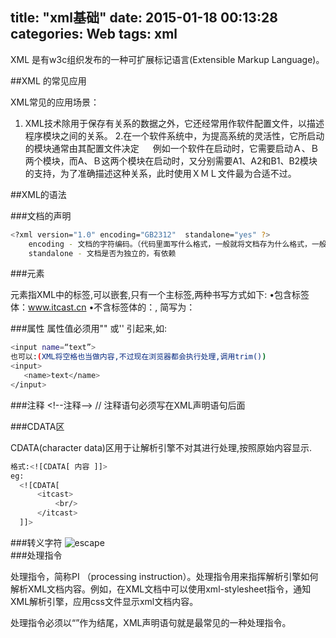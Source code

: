 title: "xml基础"
date: 2015-01-18 00:13:28
categories: Web
tags: xml
---
XML 是有w3c组织发布的一种可扩展标记语言(Extensible Markup Language)。

##XML 的常见应用

XML常见的应用场景：
　
1. XML技术除用于保存有关系的数据之外，它还经常用作软件配置文件，以描述程序模块之间的关系。
2.在一个软件系统中，为提高系统的灵活性，它所启动的模块通常由其配置文件决定
　
例如一个软件在启动时，它需要启动Ａ、Ｂ两个模块，而A、Ｂ这两个模块在启动时，又分别需要A1、A2和B1、B2模块的支持，为了准确描述这种关系，此时使用ＸＭＬ文件最为合适不过。


##XML的语法

###文档的声明
```bash
<?xml version="1.0" encoding="GB2312"  standalone="yes" ?>
    encoding - 文档的字符编码。（代码里面写什么格式，一般就将文档存为什么格式，一般通用“UTF-8”）
    standalone - 文档是否为独立的，有依赖
```    
###元素

元素指XML中的标签,可以嵌套,只有一个主标签,两种书写方式如下:
•包含标签体：<a>www.itcast.cn</a>
•不含标签体的：<a></a>, 简写为：<a/>

###属性
属性值必须用"" 或'' 引起来,如:
```bash
<input name=“text”>
也可以:(XML将空格也当做内容,不过现在浏览器都会执行处理,调用trim())
<input>
   <name>text</name>
</input>
```
###注释
<\!--注释-->  // 注释语句必须写在XML声明语句后面

###CDATA区

CDATA(character data)区用于让解析引擎不对其进行处理,按照原始内容显示. 
```bash
格式:<![CDATA[ 内容 ]]>
eg:
  <![CDATA[
      <itcast>
          <br/>
      </itcast>
  ]]>
``` 
###转义字符
![escape](http://7xjdax.com1.z0.glb.clouddn.com/blogxml.png)        
###处理指令

处理指令，简称PI （processing instruction）。处理指令用来指挥解析引擎如何解析XML文档内容。例如，在XML文档中可以使用xml-stylesheet指令，通知XML解析引擎，应用css文件显示xml文档内容。  
<?xml-stylesheet type="text/css" href="1.css"?>
处理指令必须以“<?”作为开头，以“?>”作为结尾，XML声明语句就是最常见的一种处理指令。 


